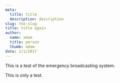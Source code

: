 ```yaml
---
meta:
  title: title
  description: description
slug: the-slug
title: title again
author:
  name: adam
  title: person
  thumb: adam
date: 1/1/2017
---
```


This is a test of the emergency broadcasting system.

This is only a test.